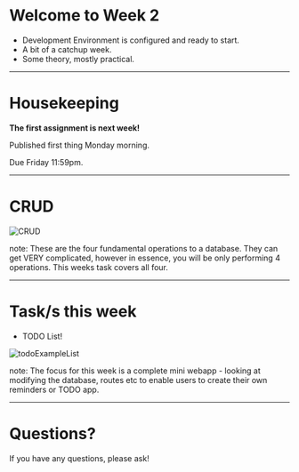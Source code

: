 # Welcome to Week 2

- Development Environment is configured and ready to start.
- A bit of a catchup week.
- Some theory, mostly practical.

---

# Housekeeping

**The first assignment is next week!**

Published first thing Monday morning.

Due Friday 11:59pm.

---

# CRUD

![CRUD](/WebDev/_shared/Projects/ANH/images/todoCRUD.jpeg)

note: These are the four fundamental operations to a database.
They can get VERY complicated, however in essence, you will be only performing 4 operations.
This weeks task covers all four.

---
# Task/s this week

- TODO List!

![todoExampleList](/WebDev/_shared/Projects/ANH/images/todoExampleList.png)

note: The focus for this week is a complete mini webapp - looking at modifying the database, routes etc to enable users to create their own reminders or TODO app.


---

# Questions?

If you have any questions, please ask!